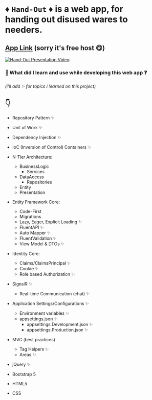 # :diamonds: `Hand-Out` :diamonds: is a web app, for handing out disused wares to needers.

## [App Link](http://dokrtinv-001-site1.dtempurl.com/) (sorry it's free host 😋)

[![Hand-Out Presentation Video](https://i.ytimg.com/vi/26yJYFv9n6o/maxresdefault.jpg)](https://youtu.be/26yJYFv9n6o)

### :beginner: What did I learn and use while developing this web app :question:

###### (i'll add :sparkles: for topics I learned on this project)

## :point_down:

- Repository Pattern :sparkles:
- Unit of Work :sparkles:
- Dependency Injection :sparkles:
- IoC (Inversion of Control) Containers :sparkles:

- N-Tier Architecture:

  - BusinessLogic
    - Services
  - DataAccess
    - Repositories
  - Entity
  - Presentation

- Entity Framework Core:

  - Code-First
  - Migrations
  - Lazy, Eager, Explicit Loading :sparkles:
  - FluentAPI :sparkles:
  - Auto Mapper :sparkles:
  - FluentValidation :sparkles:
  - View Model & DTOs :sparkles:

- Identity Core:

  - Claims/ClaimsPrincipal :sparkles:
  - Cookie :sparkles:
  - Role based Authorization :sparkles:

- SignalR :sparkles:

  - Real-time Communication (chat) :sparkles:

- Application Settings/Configurations :sparkles:

  - Environment variables :sparkles:
  - appsettings.json :sparkles:
    - appsettings.Development.json :sparkles:
    - appsettings.Production.json :sparkles:

- MVC (best practices)

  - Tag Helpers :sparkles:
  - Areas :sparkles:

- jQuery :sparkles:
- Bootstrap 5
- HTML5
- CSS
